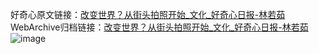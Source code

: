 好奇心原文链接：[改变世界？从街头拍照开始_文化_好奇心日报-林若茹](https://www.qdaily.com/articles/422.html)
WebArchive归档链接：[改变世界？从街头拍照开始_文化_好奇心日报-林若茹](http://web.archive.org/web/20190623145237/https://www.qdaily.com/articles/422.html)
![image](http://ww3.sinaimg.cn/large/007d5XDply1g3v48cvt9gj30u06ywkjl)